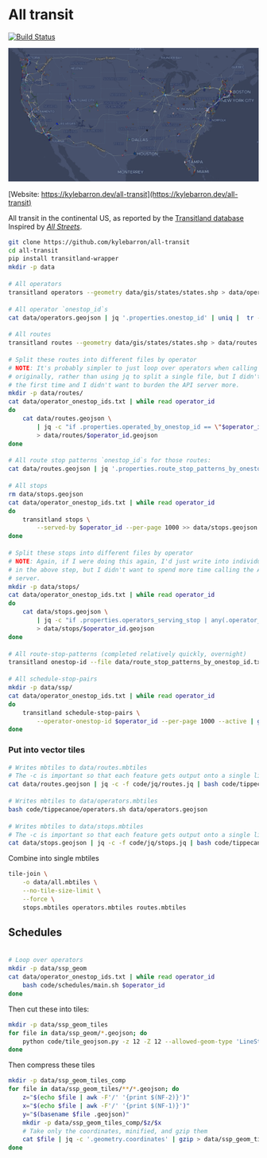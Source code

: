 # All transit

[![Build Status](https://travis-ci.org/kylebarron/all-transit.svg?branch=master)](https://travis-ci.org/kylebarron/all-transit)

[![Example Screenshot](assets/overview_screenshot.png)](https://kylebarron.dev/all-transit)

[Website: https://kylebarron.dev/all-transit](https://kylebarron.dev/all-transit)

All transit in the continental US, as reported by the [Transitland
database](https://transit.land) Inspired by [_All
Streets_](https://benfry.com/allstreets/map5.html).

```bash
git clone https://github.com/kylebarron/all-transit
cd all-transit
pip install transitland-wrapper
mkdir -p data

# All operators
transitland operators --geometry data/gis/states/states.shp > data/operators.geojson

# All operator `onestop_id`s
cat data/operators.geojson | jq '.properties.onestop_id' | uniq |  tr -d \" > data/operator_onestop_ids.txt

# All routes
transitland routes --geometry data/gis/states/states.shp > data/routes.geojson

# Split these routes into different files by operator
# NOTE: It's probably simpler to just loop over operators when calling the API
# originally, rather than using jq to split a single file, but I didn't do that
# the first time and I didn't want to burden the API server more.
mkdir -p data/routes/
cat data/operator_onestop_ids.txt | while read operator_id
do
    cat data/routes.geojson \
        | jq -c "if .properties.operated_by_onestop_id == \"$operator_id\" then . else empty end" \
        > data/routes/$operator_id.geojson
done

# All route stop patterns `onestop_id`s for those routes:
cat data/routes.geojson | jq '.properties.route_stop_patterns_by_onestop_id[]' | uniq | tr -d \" > data/route_stop_patterns_by_onestop_id.txt

# All stops
rm data/stops.geojson
cat data/operator_onestop_ids.txt | while read operator_id
do
    transitland stops \
        --served-by $operator_id --per-page 1000 >> data/stops.geojson
done

# Split these stops into different files by operator
# NOTE: Again, if I were doing this again, I'd just write into individual files
# in the above step, but I didn't want to spend more time calling the API
# server.
mkdir -p data/stops/
cat data/operator_onestop_ids.txt | while read operator_id
do
    cat data/stops.geojson \
        | jq -c "if .properties.operators_serving_stop | any(.operator_onestop_id == \"$operator_id\") then . else empty end" \
        > data/stops/$operator_id.geojson
done

# All route-stop-patterns (completed relatively quickly, overnight)
transitland onestop-id --file data/route_stop_patterns_by_onestop_id.txt > data/route-stop-patterns.json

# All schedule-stop-pairs
mkdir -p data/ssp/
cat data/operator_onestop_ids.txt | while read operator_id
do
    transitland schedule-stop-pairs \
        --operator-onestop-id $operator_id --per-page 1000 --active | gzip > data/ssp/$operator_id.json.gz
done
```

### Put into vector tiles

```bash
# Writes mbtiles to data/routes.mbtiles
# The -c is important so that each feature gets output onto a single line
cat data/routes.geojson | jq -c -f code/jq/routes.jq | bash code/tippecanoe/routes.sh

# Writes mbtiles to data/operators.mbtiles
bash code/tippecanoe/operators.sh data/operators.geojson

# Writes mbtiles to data/stops.mbtiles
# The -c is important so that each feature gets output onto a single line
cat data/stops.geojson | jq -c -f code/jq/stops.jq | bash code/tippecanoe/stops.sh
```

Combine into single mbtiles
```bash
tile-join \
    -o data/all.mbtiles \
    --no-tile-size-limit \
    --force \
    stops.mbtiles operators.mbtiles routes.mbtiles
```

## Schedules

```bash

# Loop over operators
mkdir -p data/ssp_geom
cat data/operator_onestop_ids.txt | while read operator_id
    bash code/schedules/main.sh $operator_id
done
```

Then cut these into tiles:
```bash
mkdir -p data/ssp_geom_tiles
for file in data/ssp_geom/*.geojson; do
    python code/tile_geojson.py -z 12 -Z 12 --allowed-geom-type 'LineString' -d data/ssp_geom_tiles $file
done
```

Then compress these tiles
```bash
mkdir -p data/ssp_geom_tiles_comp
for file in data/ssp_geom_tiles/**/*.geojson; do
    z="$(echo $file | awk -F'/' '{print $(NF-2)}')"
    x="$(echo $file | awk -F'/' '{print $(NF-1)}')"
    y="$(basename $file .geojson)"
    mkdir -p data/ssp_geom_tiles_comp/$z/$x
    # Take only the coordinates, minified, and gzip them
    cat $file | jq -c '.geometry.coordinates' | gzip > data/ssp_geom_tiles_comp/$z/$x/$y.json.gz
done
```
